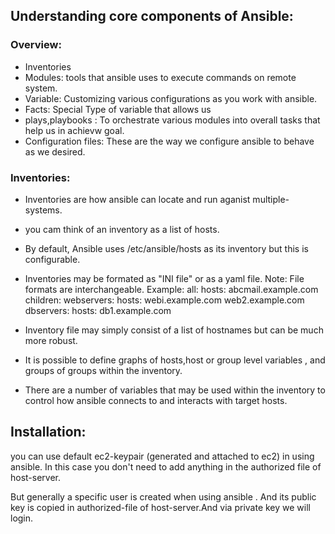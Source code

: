 ## Understanding core components of Ansible:

### Overview:
- Inventories
- Modules: tools that ansible uses to execute commands on remote system.
- Variable: Customizing various configurations as you work with ansible.
- Facts: Special Type of variable that allows us 
- plays,playbooks : To orchestrate various modules into overall tasks that help us in achievw goal.
- Configuration files: These are the way we configure ansible to behave as we desired.

### Inventories:
- Inventories are how ansible can locate and run aganist multiple-systems.
- you cam think of an inventory as a list of hosts.
- By default, Ansible uses /etc/ansible/hosts as its inventory but this is configurable.
- Inventories may be formated as "INI file" or as a yaml file. Note: File formats are interchangeable.
Example:
  all:
   hosts:
    abcmail.example.com
   children:
    webservers:
     hosts:
      webi.example.com
      web2.example.com
    dbservers:
     hosts:
      db1.example.com
      
- Inventory file may simply consist of a list of hostnames but can be much more robust.
- It is possible to define graphs of hosts,host or group level variables , and groups of groups within the inventory.
- There are a number of variables that may be used within the inventory to control how ansible connects to and interacts with target hosts.


## Installation:
you can use default ec2-keypair (generated and attached to ec2) in using ansible. In this case you don't need to add anything in the authorized file of host-server.

But generally a specific user is created when using ansible . And its public key is copied in authorized-file of host-server.And via private key we will login.


      
